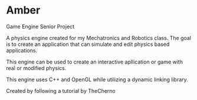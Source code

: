 # Amber
Game Engine Senior Project

A physics engine created for my Mechatronics and Robotics class. The goal is to create an application that can simulate and edit physics based applications.

This engine can be used to create an interactive apllication or game with real or modified physics.

This engine uses C++ and OpenGL while utilizing a dynamic linking library.

Created by following a tutorial by TheCherno
